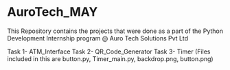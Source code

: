 # AuroTech_MAY
This Repository contains the projects that were done as a part of the Python Development Internship program @ Auro Tech Solutions Pvt Ltd

Task 1- ATM_Interface
Task 2- QR_Code_Generator
Task 3- Timer (Files included in this are button.py, Timer_main.py, backdrop.png, button.png)
